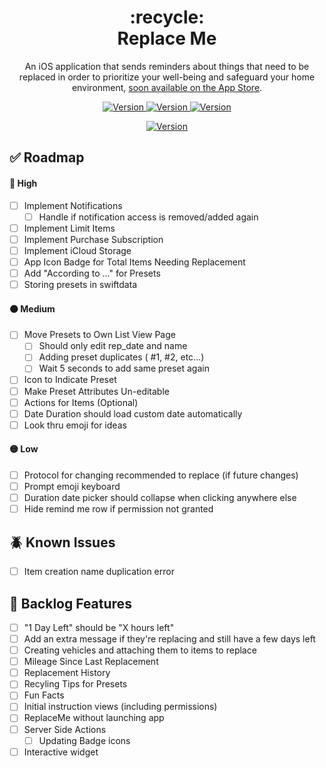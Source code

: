 <h1 align="center">
  :recycle: <br> Replace Me
</h1>

<p align="center">
  An iOS application that sends reminders about things that need to be replaced in order to prioritize your well-being and safeguard your home environment, <a href=""> soon available on the App Store</a>.
</p>

<p align="center">
  <a href="">
    <img alt="Version" src="https://img.shields.io/badge/version-0.1.0-brightgreen" />
  </a>
    <a href="">
    <img alt="Version" src="https://img.shields.io/badge/build-passing-brightgreen" />
  </a>
    <a href="">
    <img alt="Version" src="https://img.shields.io/badge/repo_status-active-brightgreen" />
  </a>

</p>

<p align="center">
  <a href="">
    <img alt="Version" src="https://i.postimg.cc/qvSVc8jW/replace-me.png" />
  </a>
</p>

## :white_check_mark: Roadmap

#### :red_circle: High

- [ ] Implement Notifications
  - [ ] Handle if notification access is removed/added again
- [ ] Implement Limit Items
- [ ] Implement Purchase Subscription
- [ ] Implement iCloud Storage
- [ ] App Icon Badge for Total Items Needing Replacement
- [ ] Add "According to ..." for Presets
- [ ] Storing presets in swiftdata

#### :orange_circle: Medium

- [ ] Move Presets to Own List View Page
  - [ ] Should only edit rep_date and name
  - [ ] Adding preset duplicates ( #1, #2, etc...)
  - [ ] Wait 5 seconds to add same preset again
- [ ] Icon to Indicate Preset
- [ ] Make Preset Attributes Un-editable
- [ ] Actions for Items (Optional)
- [ ] Date Duration should load custom date automatically
- [ ] Look thru emoji for ideas

#### :yellow_circle: Low

- [ ] Protocol for changing recommended to replace (if future changes)
- [ ] Prompt emoji keyboard
- [ ] Duration date picker should collapse when clicking anywhere else
- [ ] Hide remind me row if permission not granted

## :beetle: Known Issues

- [ ] Item creation name duplication error

## :pencil: Backlog Features

- [ ] "1 Day Left" should be "X hours left"
- [ ] Add an extra message if they're replacing and still have a few days left
- [ ] Creating vehicles and attaching them to items to replace
- [ ] Mileage Since Last Replacement
- [ ] Replacement History
- [ ] Recyling Tips for Presets
- [ ] Fun Facts
- [ ] Initial instruction views (including permissions)
- [ ] ReplaceMe without launching app
- [ ] Server Side Actions
  - [ ] Updating Badge icons
- [ ] Interactive widget
